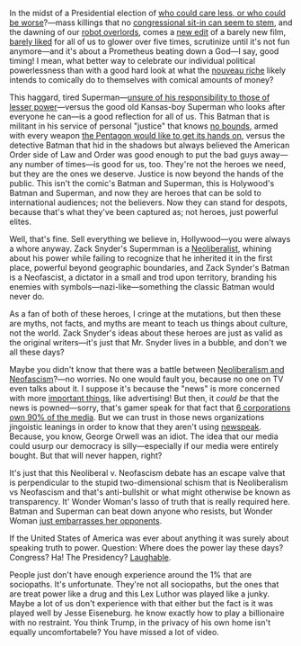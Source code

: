 In the midst of a Presidential election of [who could care less, or who could be worse](http://fivethirtyeight.com/features/americans-distaste-for-both-trump-and-clinton-is-record-breaking/)?—mass killings that no [congressional sit-in can seem to stem](http://www.theatlantic.com/politics/archive/2016/06/house-democrats-sit-in-guns/488444/), and the dawning of our [robot overlords](https://next.ft.com/content/063c1176-d29a-11e5-969e-9d801cf5e15b), comes a [new edit](http://collider.com/batman-v-superman-ultimate-edition-review/) of a barely new film, [barely liked](https://www.rottentomatoes.com/m/batman_v_superman_dawn_of_justice/) for all of us to glower over five times, scrutinize until it's not fun anymore—and it's about a Prometheus beating down a God—I say, good timing! I mean, what better way to celebrate our individual political powerlessness than with a good hard look at what the [nouveau riche](http://www.forbes.com/sites/briansolomon/2013/09/16/the-youngest-billionaires-on-the-forbes-400-20-under-45/#543c523e2053) likely intends to comically do to themselves with comical amounts of money?

This haggard, tired Superman—[unsure of his responsibility to those of lesser power](https://www.theguardian.com/books/2016/apr/15/neoliberalism-ideology-problem-george-monbiot)—versus the good old Kansas-boy Superman who looks after everyone he can—is a good reflection for all of us. This Batman that is militant in his service of personal "justice" that knows [no bounds](http://scifi.stackexchange.com/questions/123255/how-many-people-each-do-batman-and-superman-kill-in-bvs-dawn-of-justice), armed with every weapon [the Pentagon would like to get its hands on](http://www.defensetech.org/2015/06/04/air-forces-batman-drops-in-at-pentagon-lab-day/), versus the detective Batman that hid in the shadows but always believed the American Order side of Law and Order was good enough to put the bad guys away—any number of times—is good for us, too. They're not the heroes we need, but they are the ones we deserve.  Justice is now beyond the hands of the public. This isn't the comic's Batman and Superman, this is Holywood's Batman and Superman, and now they are heroes that can be sold to international audiences; not the believers. Now they can stand for despots, because that's what they've been captured as; not heroes, just powerful elites.

Well, that's fine. Sell everything we believe in, Hollywood—you were always a whore anyway. Zack Snyder's Supermman is a [Neoliberalist](), whining about his power while failing to recognize that he inherited it in the first place, powerful beyond geographic boundaries, and Zack Synder's Batman is a Neofascist, a dictator in a small and trod upon territory, branding his enemies with symbols—nazi-like—something the classic Batman would never do.

As a fan of both of these heroes, I cringe at the mutations, but then these are myths, not facts, and myths are meant to teach us things about culture, not the world. Zack Snyder's ideas about these heroes are just as valid as the original writers—it's just that Mr. Snyder lives in a bubble, and don't we all these days?

Maybe you didn't know that there was a battle between [Neoliberalism and Neofascism](https://youtu.be/zXtnOXD-NwA)?—no worries. No one would fault you, because no one on TV even talks about it. I suppose it's because the "news" is more concerned with more [important things](), like advertising! But then, it *could be* that the news is powned—sorry, that's gamer speak for that fact that [6 corporations own 90% of the media](http://www.businessinsider.com/these-6-corporations-control-90-of-the-media-in-america-2012-6). But we can trust in those news organizations jingoistic leanings in order to know that they aren't using [newspeak](http://orwell.ru/library/novels/1984/english/en_app). Because, you know, George Orwell was an idiot. The idea that our media could usurp our democracy is silly—especially if our media were entirely bought. But that will never happen, right?

It's just that this Neoliberal v. Neofascism debate has an escape valve that is perpendicular to the stupid two-dimensional schism that is Neoliberalism vs Neofascism and that's anti-bullshit or what might otherwise be known as transparency. It' Wonder Woman's lasso of truth that is really required here. Batman and Superman can beat down anyone who resists, but Wonder Woman [just embarrasses her opponents](https://www.youtube.com/watch?v=3s4nkPZsH_E).

If the United States of America was ever about anything it was surely about speaking truth to power. Question: Where does the power lay these days? Congress? Ha! The Presidency? [Laughable](http://freakonomics.com/podcast/freakonomics-radio-how-much-does-the-president-really-matter/).

People just don't have enough experience around the 1% that are sociopaths. It's unfortunate. They're not all sociopaths, but the ones that are treat power like a drug and this Lex Luthor was played like a junky. Maybe a lot of us don't experience with that either but the fact is it was played well by Jesse Eiseneburg. he know exactly how to play a billionaire with no restraint. You think Trump, in the privacy of his own home isn't equally uncomfortabele? You have missed a lot of video.
